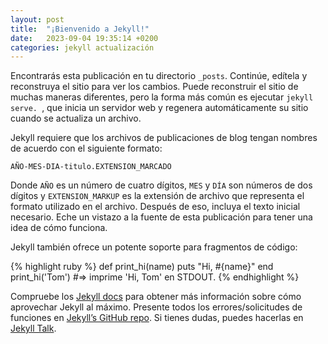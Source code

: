 ```yaml
---
layout: post
title:  "¡Bienvenido a Jekyll!"
date:   2023-09-04 19:35:14 +0200
categories: jekyll actualización
---
```

Encontrarás esta publicación en tu directorio `_posts`. Continúe, edítela y reconstruya el sitio 
para ver los cambios. Puede reconstruir el sitio de muchas maneras diferentes, pero la forma más 
común es ejecutar `jekyll serve. `, que inicia un servidor web y regenera automáticamente su sitio 
cuando se actualiza un archivo.

Jekyll requiere que los archivos de publicaciones de blog tengan nombres de acuerdo con el siguiente 
formato:

`AÑO-MES-DIA-titulo.EXTENSION_MARCADO`

Donde `AÑO` es un número de cuatro dígitos, `MES` y `DÍA` son números de dos dígitos y 
`EXTENSION_MARKUP` es la extensión de archivo que representa el formato utilizado en el archivo. 
Después de eso, incluya el texto inicial necesario. Eche un vistazo a la fuente de esta publicación 
para tener una idea de cómo funciona.


Jekyll también ofrece un potente soporte para fragmentos de código:

{% highlight ruby %}
def print_hi(name)
  puts "Hi, #{name}"
end
print_hi('Tom')
#=> imprime 'Hi, Tom' en STDOUT.
{% endhighlight %}

Compruebe los [Jekyll docs][jekyll-docs] para obtener más información sobre cómo aprovechar Jekyll 
al máximo. Presente todos los errores/solicitudes de funciones en [Jekyll’s GitHub repo][jekyll-gh]. 
Si tienes dudas, puedes hacerlas en [Jekyll Talk][jekyll-talk].

[jekyll-docs]: https://jekyllrb.com/docs/home
[jekyll-gh]:   https://github.com/jekyll/jekyll
[jekyll-talk]: https://talk.jekyllrb.com/
